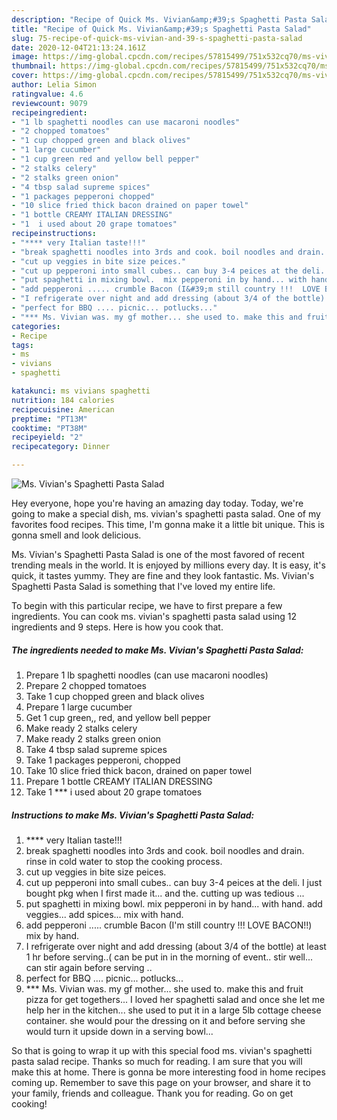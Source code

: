```yaml
---
description: "Recipe of Quick Ms. Vivian&amp;#39;s Spaghetti Pasta Salad"
title: "Recipe of Quick Ms. Vivian&amp;#39;s Spaghetti Pasta Salad"
slug: 75-recipe-of-quick-ms-vivian-and-39-s-spaghetti-pasta-salad
date: 2020-12-04T21:13:24.161Z
image: https://img-global.cpcdn.com/recipes/57815499/751x532cq70/ms-vivians-spaghetti-pasta-salad-recipe-main-photo.jpg
thumbnail: https://img-global.cpcdn.com/recipes/57815499/751x532cq70/ms-vivians-spaghetti-pasta-salad-recipe-main-photo.jpg
cover: https://img-global.cpcdn.com/recipes/57815499/751x532cq70/ms-vivians-spaghetti-pasta-salad-recipe-main-photo.jpg
author: Lelia Simon
ratingvalue: 4.6
reviewcount: 9079
recipeingredient:
- "1 lb spaghetti noodles can use macaroni noodles"
- "2 chopped tomatoes"
- "1 cup chopped green and black olives"
- "1 large cucumber"
- "1 cup green red and yellow bell pepper"
- "2 stalks celery"
- "2 stalks green onion"
- "4 tbsp salad supreme spices"
- "1 packages pepperoni chopped"
- "10 slice fried thick bacon drained on paper towel"
- "1 bottle CREAMY ITALIAN DRESSING"
- "1  i used about 20 grape tomatoes"
recipeinstructions:
- "**** very Italian taste!!!"
- "break spaghetti noodles into 3rds and cook. boil noodles and drain.  rinse in cold water to stop the cooking process."
- "cut up veggies in bite size peices."
- "cut up pepperoni into small cubes.. can buy 3-4 peices at the deli.   I just bought pkg when I first made it... and the.  cutting up was tedious ..."
- "put spaghetti in mixing bowl.  mix pepperoni in by hand... with hand.  add veggies... add spices... mix with hand."
- "add pepperoni ..... crumble Bacon (I&#39;m still country !!!  LOVE BACON!!)  mix by hand."
- "I refrigerate over night and add dressing (about 3/4 of the bottle) at least 1 hr before serving..( can be put in in the morning of event.. stir well... can stir again before serving .."
- "perfect for BBQ .... picnic... potlucks..."
- "*** Ms. Vivian was. my gf mother... she used to. make this and fruit pizza for get togethers...  I loved her spaghetti salad and once she let me help her in the kitchen... she used to put it in a large 5lb cottage cheese container. she would pour the dressing on it and before serving she would turn it upside down in a serving bowl..."
categories:
- Recipe
tags:
- ms
- vivians
- spaghetti

katakunci: ms vivians spaghetti 
nutrition: 184 calories
recipecuisine: American
preptime: "PT13M"
cooktime: "PT38M"
recipeyield: "2"
recipecategory: Dinner

---
```



![Ms. Vivian&#39;s Spaghetti Pasta Salad](https://img-global.cpcdn.com/recipes/57815499/751x532cq70/ms-vivians-spaghetti-pasta-salad-recipe-main-photo.jpg)

Hey everyone, hope you're having an amazing day today. Today, we're going to make a special dish, ms. vivian&#39;s spaghetti pasta salad. One of my favorites food recipes. This time, I'm gonna make it a little bit unique. This is gonna smell and look delicious.



Ms. Vivian&#39;s Spaghetti Pasta Salad is one of the most favored of recent trending meals in the world. It is enjoyed by millions every day. It is easy, it's quick, it tastes yummy. They are fine and they look fantastic. Ms. Vivian&#39;s Spaghetti Pasta Salad is something that I've loved my entire life.


To begin with this particular recipe, we have to first prepare a few ingredients. You can cook ms. vivian&#39;s spaghetti pasta salad using 12 ingredients and 9 steps. Here is how you cook that.

<!--inarticleads1-->

##### The ingredients needed to make Ms. Vivian&#39;s Spaghetti Pasta Salad:

1. Prepare 1 lb spaghetti noodles (can use macaroni noodles)
1. Prepare 2 chopped tomatoes
1. Take 1 cup chopped green and black olives
1. Prepare 1 large cucumber
1. Get 1 cup green,, red, and yellow bell pepper
1. Make ready 2 stalks celery
1. Make ready 2 stalks green onion
1. Take 4 tbsp salad supreme spices
1. Take 1 packages pepperoni, chopped
1. Take 10 slice fried thick bacon, drained on paper towel
1. Prepare 1 bottle CREAMY ITALIAN DRESSING
1. Take 1 *** i used about 20 grape tomatoes




<!--inarticleads2-->

##### Instructions to make Ms. Vivian&#39;s Spaghetti Pasta Salad:

1. **** very Italian taste!!!
1. break spaghetti noodles into 3rds and cook. boil noodles and drain.  rinse in cold water to stop the cooking process.
1. cut up veggies in bite size peices.
1. cut up pepperoni into small cubes.. can buy 3-4 peices at the deli.   I just bought pkg when I first made it... and the.  cutting up was tedious ...
1. put spaghetti in mixing bowl.  mix pepperoni in by hand... with hand.  add veggies... add spices... mix with hand.
1. add pepperoni ..... crumble Bacon (I&#39;m still country !!!  LOVE BACON!!)  mix by hand.
1. I refrigerate over night and add dressing (about 3/4 of the bottle) at least 1 hr before serving..( can be put in in the morning of event.. stir well... can stir again before serving ..
1. perfect for BBQ .... picnic... potlucks...
1. *** Ms. Vivian was. my gf mother... she used to. make this and fruit pizza for get togethers...  I loved her spaghetti salad and once she let me help her in the kitchen... she used to put it in a large 5lb cottage cheese container. she would pour the dressing on it and before serving she would turn it upside down in a serving bowl...




So that is going to wrap it up with this special food ms. vivian&#39;s spaghetti pasta salad recipe. Thanks so much for reading. I am sure that you will make this at home. There is gonna be more interesting food in home recipes coming up. Remember to save this page on your browser, and share it to your family, friends and colleague. Thank you for reading. Go on get cooking!
